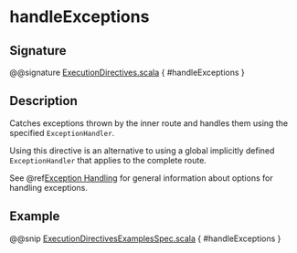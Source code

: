 <a id="handleexceptions"></a>
# handleExceptions

## Signature

@@signature [ExecutionDirectives.scala](../../../../../../../../../akka-http/src/main/scala/akka/http/scaladsl/server/directives/ExecutionDirectives.scala) { #handleExceptions }

## Description

Catches exceptions thrown by the inner route and handles them using the specified `ExceptionHandler`.

Using this directive is an alternative to using a global implicitly defined `ExceptionHandler` that
applies to the complete route.

See @ref[Exception Handling](../../exception-handling.md#exception-handling-scala) for general information about options for handling exceptions.

## Example

@@snip [ExecutionDirectivesExamplesSpec.scala](../../../../../../../test/scala/docs/http/scaladsl/server/directives/ExecutionDirectivesExamplesSpec.scala) { #handleExceptions }
